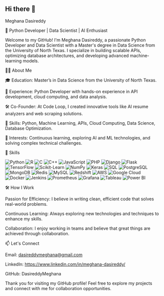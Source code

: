 ## Hi there 👋

<!--
**DasireddyMeghana/DasireddyMeghana** is a ✨ _special_ ✨ repository because its `README.md` (this file) appears on your GitHub profile.

Here are some ideas to get you started:

- 🔭 I’m currently working on ...
- 🌱 I’m currently learning ...
- 👯 I’m looking to collaborate on ...
- 🤔 I’m looking for help with ...
- 💬 Ask me about ...
- 📫 How to reach me: ...
- 😄 Pronouns: ...
- ⚡ Fun fact: ...
-->
Meghana Dasireddy

🚀 Python Developer | Data Scientist | AI Enthusiast

Welcome to my GitHub! I'm Meghana Dasireddy, a passionate Python Developer and Data Scientist with a Master's degree in Data Science from the University of North Texas. I specialize in building scalable APIs, optimizing database architectures, and developing advanced machine-learning models.

👩‍💻 About Me

🎓 Education: Master’s in Data Science from the University of North Texas.

💼 Experience: Python Developer with hands-on experience in API development, cloud computing, and data analysis.

🛠 Co-Founder: At Code Loop, I created innovative tools like AI resume analyzers and web scraping solutions.

🌟 Skills: Python, Machine Learning, APIs, Cloud Computing, Data Science, Database Optimization.

🚀 Interests: Continuous learning, exploring AI and ML technologies, and solving complex technical challenges.

🔧 Skills
<p align="left"> <img src="https://img.shields.io/badge/Python-3776AB?style=for-the-badge&logo=python&logoColor=white" alt="Python"> <img src="https://img.shields.io/badge/R-276DC3?style=for-the-badge&logo=r&logoColor=white" alt="R"> <img src="https://img.shields.io/badge/C-00599C?style=for-the-badge&logo=c&logoColor=white" alt="C"> <img src="https://img.shields.io/badge/C++-00599C?style=for-the-badge&logo=c%2B%2B&logoColor=white" alt="C++"> <img src="https://img.shields.io/badge/JavaScript-F7DF1E?style=for-the-badge&logo=javascript&logoColor=black" alt="JavaScript"> <img src="https://img.shields.io/badge/PHP-777BB4?style=for-the-badge&logo=php&logoColor=white" alt="PHP"> <img src="https://img.shields.io/badge/Django-092E20?style=for-the-badge&logo=django&logoColor=white" alt="Django"> <img src="https://img.shields.io/badge/Flask-000000?style=for-the-badge&logo=flask&logoColor=white" alt="Flask"> <img src="https://img.shields.io/badge/TensorFlow-FF6F00?style=for-the-badge&logo=tensorflow&logoColor=white" alt="TensorFlow"> <img src="https://img.shields.io/badge/Scikit--Learn-F7931E?style=for-the-badge&logo=scikit-learn&logoColor=white" alt="Scikit-Learn"> <img src="https://img.shields.io/badge/NumPy-013243?style=for-the-badge&logo=numpy&logoColor=white" alt="NumPy"> <img src="https://img.shields.io/badge/Keras-D00000?style=for-the-badge&logo=keras&logoColor=white" alt="Keras"> <img src="https://img.shields.io/badge/SQL-4479A1?style=for-the-badge&logo=sql&logoColor=white" alt="SQL"> <img src="https://img.shields.io/badge/PostgreSQL-336791?style=for-the-badge&logo=postgresql&logoColor=white" alt="PostgreSQL"> <img src="https://img.shields.io/badge/MongoDB-47A248?style=for-the-badge&logo=mongodb&logoColor=white" alt="MongoDB"> <img src="https://img.shields.io/badge/Redis-DC382D?style=for-the-badge&logo=redis&logoColor=white" alt="Redis"> <img src="https://img.shields.io/badge/MySQL-4479A1?style=for-the-badge&logo=mysql&logoColor=white" alt="MySQL"> <img src="https://img.shields.io/badge/Redshift-CC0000?style=for-the-badge&logo=amazon-redshift&logoColor=white" alt="Redshift"> <img src="https://img.shields.io/badge/Amazon_AWS-232F3E?style=for-the-badge&logo=amazon-aws&logoColor=white" alt="AWS"> <img src="https://img.shields.io/badge/Google_Cloud-4285F4?style=for-the-badge&logo=google-cloud&logoColor=white" alt="Google Cloud"> <img src="https://img.shields.io/badge/Docker-2496ED?style=for-the-badge&logo=docker&logoColor=white" alt="Docker"> <img src="https://img.shields.io/badge/Jenkins-D24939?style=for-the-badge&logo=jenkins&logoColor=white" alt="Jenkins"> <img src="https://img.shields.io/badge/Prometheus-E6522C?style=for-the-badge&logo=prometheus&logoColor=white" alt="Prometheus"> <img src="https://img.shields.io/badge/Grafana-F46800?style=for-the-badge&logo=grafana&logoColor=white" alt="Grafana"> <img src="https://img.shields.io/badge/Tableau-E97627?style=for-the-badge&logo=tableau&logoColor=white" alt="Tableau"> <img src="https://img.shields.io/badge/Power_BI-F2C811?style=for-the-badge&logo=power-bi&logoColor=black" alt="Power BI"> </p>
<!-- 📈 Projects
1. AI Resume Analyzer
An AI-driven tool that analyzes and optimizes resumes, providing feedback to improve job application success rates.
2. Social Distance Detection System
A CNN-based system for monitoring social distancing, achieving 95% accuracy in crowded environments.
3. Perfume Website Backend
Built the backend using Django and Flask, reducing server response times by 30% with efficient database queries and caching strategies.
 -->
 
🛠️ How I Work

Passion for Efficiency: I believe in writing clean, efficient code that solves real-world problems.

Continuous Learning: Always exploring new technologies and techniques to enhance my skills.

Collaboration: I enjoy working in teams and believe that great things are achieved through collaboration.

📫 Let's Connect

Email: dasireddymeghana@gmail.com

LinkedIn: https://www.linkedin.com/in/meghana-dasireddy/

GitHub: DasireddyMeghana

Thank you for visiting my GitHub profile! Feel free to explore my projects and connect with me for collaboration opportunities.
